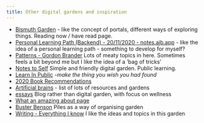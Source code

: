 ```yaml
---
title: Other digital gardens and inspiration
---
```


* [Bismuth Garden](https://bismuth.garden) - like the concept of portals, different ways of exploring things. Reading now / have read page. 
* [Personal Learning Path (Backend) - 20/11/2020 - notes.ajb.app](https://notes.ajb.app/notes/000218.html) - like the idea of a personal learning path - something to develop for myself? 
* [Patterns - Gordon Brander](http://gordonbrander.com/pattern/) Lots of meaty topics in here. Sometimes feels a bit beyond me but I like the idea of a ‘bag of tricks’
* [Notes to Self](https://til.yenly.wtf) Simple and friendly digital garden. Public learning.
* [Learn In Public](https://www.swyx.io/learn-in-public/) -*make the thing you wish you had found*
* [2020 Book Recommendations](https://www.dschapman.com/articles/2020-book-recommendations)
* [Artificial brains](https://www.notion.so/Artificial-Brain-Networked-with-linear-notebook-app-a131b468fc6f43218fb8105430304709) - list of lots of resources and gardens 
* [essays](https://www.patriciamou.com/essays) Blog rather than digital garden, with focus on wellness 
* [What an amazing about page](https://sive.rs/about)
* [Buster Benson](https://busterbenson.com/piles/) Piles as a way of organising garden
* [Writing - Everything I know](https://wiki.nikitavoloboev.xyz/writing) I like the ideas and topics in this garden


